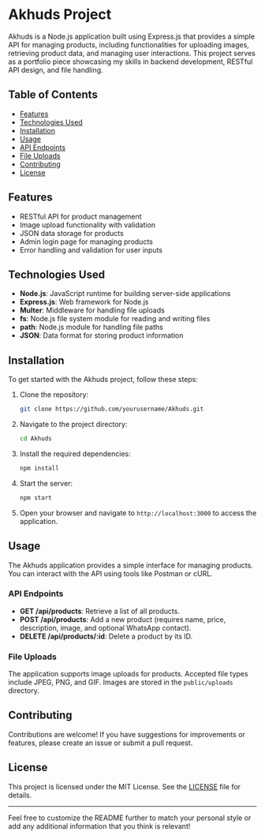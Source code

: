 # Akhuds Project

Akhuds is a Node.js application built using Express.js that provides a simple API for managing products, including functionalities for uploading images, retrieving product data, and managing user interactions. This project serves as a portfolio piece showcasing my skills in backend development, RESTful API design, and file handling.

## Table of Contents

- [Features](#features)
- [Technologies Used](#technologies-used)
- [Installation](#installation)
- [Usage](#usage)
- [API Endpoints](#api-endpoints)
- [File Uploads](#file-uploads)
- [Contributing](#contributing)
- [License](#license)

## Features

- RESTful API for product management
- Image upload functionality with validation
- JSON data storage for products
- Admin login page for managing products
- Error handling and validation for user inputs

## Technologies Used

- **Node.js**: JavaScript runtime for building server-side applications
- **Express.js**: Web framework for Node.js
- **Multer**: Middleware for handling file uploads
- **fs**: Node.js file system module for reading and writing files
- **path**: Node.js module for handling file paths
- **JSON**: Data format for storing product information

## Installation

To get started with the Akhuds project, follow these steps:

1. Clone the repository:
   ```bash
   git clone https://github.com/yourusername/Akhuds.git
   ```

2. Navigate to the project directory:
   ```bash
   cd Akhuds
   ```

3. Install the required dependencies:
   ```bash
   npm install
   ```

4. Start the server:
   ```bash
   npm start
   ```

5. Open your browser and navigate to `http://localhost:3000` to access the application.

## Usage

The Akhuds application provides a simple interface for managing products. You can interact with the API using tools like Postman or cURL.

### API Endpoints

- **GET /api/products**: Retrieve a list of all products.
- **POST /api/products**: Add a new product (requires name, price, description, image, and optional WhatsApp contact).
- **DELETE /api/products/:id**: Delete a product by its ID.

### File Uploads

The application supports image uploads for products. Accepted file types include JPEG, PNG, and GIF. Images are stored in the `public/uploads` directory.

## Contributing

Contributions are welcome! If you have suggestions for improvements or features, please create an issue or submit a pull request.

## License

This project is licensed under the MIT License. See the [LICENSE](LICENSE) file for details.

---

Feel free to customize the README further to match your personal style or add any additional information that you think is relevant!
